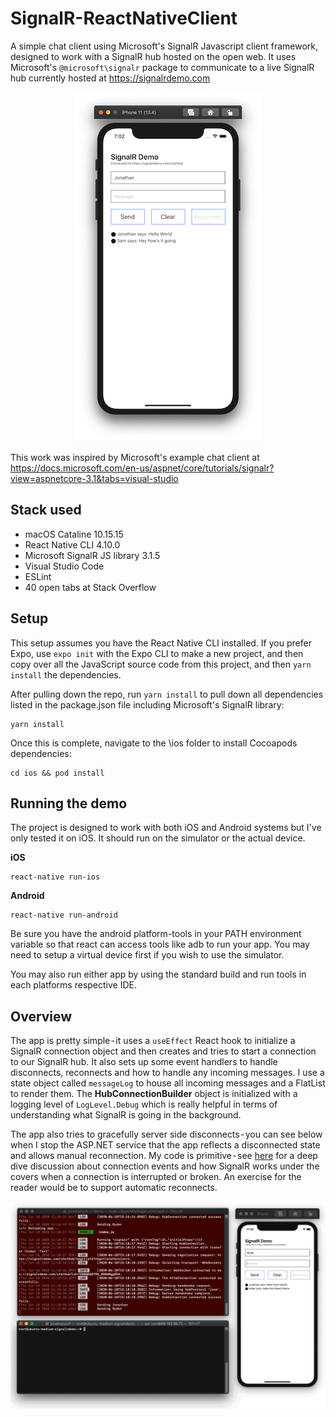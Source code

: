 # SignalR-ReactNativeClient
A simple chat client using Microsoft's SignalR Javascript client framework, designed to work with a SignalR hub hosted on the open web. It uses Microsoft's `@microsoft\signalr` package to communicate to a live SignalR hub currently hosted at https://signalrdemo.com

<p align="center">
  <img width="300" height="559" src="https://github.com/jonathanzufi/SignalR-ReactNativeClient/blob/master/assets/ios_preview.png">
</p>

This work was inspired by Microsoft's example chat client at https://docs.microsoft.com/en-us/aspnet/core/tutorials/signalr?view=aspnetcore-3.1&tabs=visual-studio 
  
  
  ## Stack used

* macOS Cataline 10.15.15
* React Native CLI 4.10.0
* Microsoft SignalR JS library 3.1.5
* Visual Studio Code
* ESLint
* 40 open tabs at Stack Overflow
  
## Setup
This setup assumes you have the React Native CLI installed. If you prefer Expo, use `expo init` with the Expo CLI to make a new project, and then copy over all the JavaScript source code from this project, and then `yarn install` the dependencies.

After pulling down the repo, run `yarn install` to pull down all dependencies listed in the package.json file including Microsoft's SignalR library:
```
yarn install
```

Once this is complete, navigate to the \ios folder to install Cocoapods dependencies:
```
cd ios && pod install
``` 

## Running the demo

The project is designed to work with both iOS and Android systems but I've only tested it on iOS. It should run on the simulator or the actual device.


__iOS__

```
react-native run-ios
```


__Android__

```
react-native run-android
```
Be sure you have the android platform-tools in your PATH environment variable so that react can access tools like adb to run your app. You may need to setup a virtual device first if you wish to use the simulator.

You may also run either app by using the standard build and run tools in each platforms respective IDE.

## Overview

The app is pretty simple - it uses a `useEffect` React hook to initialize a SignalR connection object and then creates and tries to start a connection to our SignalR hub. It also sets up some event handlers to handle disconnects, reconnects and how to handle any incoming messages. I use a state object called `messageLog` to house all incoming messages and a FlatList to render them. The **HubConnectionBuilder** object is initialized with a logging level of `LogLevel.Debug` which is really helpful in terms of understanding what SignalR is going in the background. 

The app also tries to gracefully server side disconnects - you can see below when I stop the ASP.NET service that the app reflects a disconnected state and allows manual reconnection. My code is primitive - see [here](https://medium.com/r/?url=https%3A%2F%2Fdocs.microsoft.com%2Fen-us%2Faspnet%2Fsignalr%2Foverview%2Fguide-to-the-api%2Fhandling-connection-lifetime-events) for a deep dive discussion about connection events and how SignalR works under the covers when a connection is interrupted or broken. An exercise for the reader would be to support automatic reconnects.


<p align="center">
  <img width="1153" src="https://github.com/jonathanzufi/SignalR-ReactNativeClient/blob/master/assets/disconnect.gif"> 
</p>

